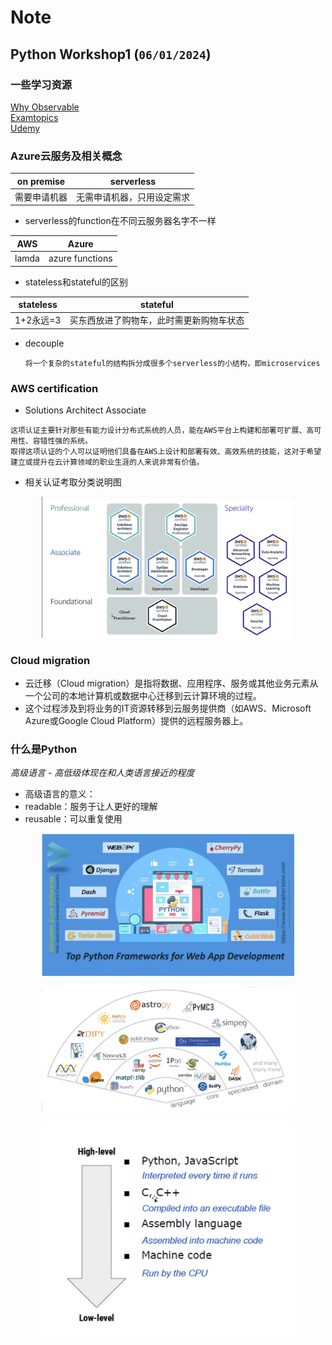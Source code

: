 
# Note


## Python Workshop1 (`06/01/2024`)


### 一些学习资源
[Why Observable](https://observablehq.com)<br>
[Examtopics](https://examtopics.com/exams/)<br>
[Udemy](https://www.udemy.com/course/aws-certified-solutions-architect-associate-hands-on/)

### Azure云服务及相关概念

| on premise | serverless
| :---: | :---:
| 需要申请机器 | 无需申请机器，只用设定需求

- serverless的function在不同云服务器名字不一样

| AWS | Azure
| :---: | :---:
| lamda | azure functions

- stateless和stateful的区别

| stateless | stateful
| :---: | :---:
| 1+2永远=3 | 买东西放进了购物车，此时需更新购物车状态

- decouple

  `将一个复杂的stateful的结构拆分成很多个serverless的小结构，即microservices`


### AWS certification
- Solutions Architect Associate

`这项认证主要针对那些有能力设计分布式系统的人员，能在AWS平台上构建和部署可扩展、高可用性、容错性强的系统。`<br>
`取得这项认证的个人可以证明他们具备在AWS上设计和部署有效、高效系统的技能，这对于希望建立或提升在云计算领域的职业生涯的人来说非常有价值。`

- 相关认证考取分类说明图

<p align='center'><img src='../images/相关认证考取分类说明图.png' width='80%' height='80%' /></p>


### Cloud migration
- 云迁移（Cloud migration）是指将数据、应用程序、服务或其他业务元素从一个公司的本地计算机或数据中心迁移到云计算环境的过程。
- 这个过程涉及到将业务的IT资源转移到云服务提供商（如AWS、Microsoft Azure或Google Cloud Platform）提供的远程服务器上。

### 什么是Python
*高级语言 - 高低级体现在和人类语言接近的程度*
- 高级语言的意义：
- readable：服务于让人更好的理解
- reusable：可以重复使用

<p align='center'><img src='../images/一些流行的Python框架.png' width='80%' height='80%' /></p>

<p align='center'><img src='../images/Python编程语言的生态系统.png' width='80%' height='80%' /></p>

<p align='center'><img src='../images/high to low level.png' width='80%' height='80%' /></p>
